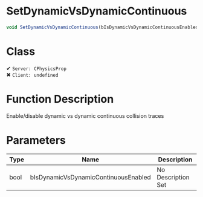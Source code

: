 # SetDynamicVsDynamicContinuous
```js	
void SetDynamicVsDynamicContinuous(bIsDynamicVsDynamicContinuousEnabled)
```
# Class
✔ `Server: CPhysicsProp`  
✖ `Client: undefined`  

# Function Description
Enable/disable dynamic vs dynamic continuous collision traces
# Parameters
Type|Name|Description
--|--|--
bool|bIsDynamicVsDynamicContinuousEnabled|No Description Set
